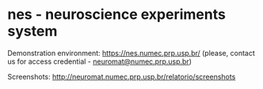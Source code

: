 nes - neuroscience experiments system
=====================================


Demonstration environment: 
  https://nes.numec.prp.usp.br/
  (please, contact us for access credential - neuromat@numec.prp.usp.br)
  
Screenshots: 
  http://neuromat.numec.prp.usp.br/relatorio/screenshots
